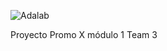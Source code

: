 ![Adalab](https://beta.adalab.es/resources/images/adalab-logo-155x61-bg-white.png)

Proyecto Promo X módulo 1 Team 3
